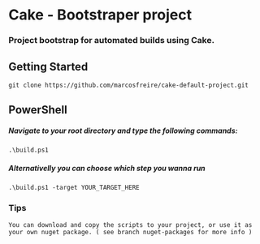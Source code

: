 # Cake - Bootstraper project

### Project bootstrap for automated builds using Cake.

## Getting Started

```
git clone https://github.com/marcosfreire/cake-default-project.git
```

## PowerShell
##### Navigate to your root directory and type the following commands:
```
.\build.ps1
```

##### Alternativelly you can choose which step you wanna run

```
.\build.ps1 -target YOUR_TARGET_HERE
```

### Tips
```
You can download and copy the scripts to your project, or use it as your own nuget package. ( see branch nuget-packages for more info )
```

